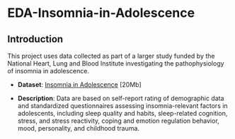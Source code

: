 # EDA-Insomnia-in-Adolescence

## Introduction

This project uses data collected as part of a larger study funded by the National Heart, Lung and Blood Institute investigating the pathophysiology of insomnia in adolescence.

* <b>Dataset</b>: <a href="[https://d396qusza40orc.cloudfront.net/exdata%2Fdata%2Fhousehold_power_consumption.zip](https://figshare.com/articles/dataset/Insomnia_in_adolescence/19214676?file=34138404)">Insomnia in Adolescence</a> [20Mb]

* <b>Description</b>: Data are based on self-report rating of demographic data and standardized questionnaires assessing insomnia-relevant factors in adolescents, including sleep quality and habits, sleep-related cognition, stress, and stress reactivity, coping and emotion regulation behavior, mood, personality, and childhood trauma.
